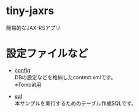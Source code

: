 # tiny-jaxrs
簡易的なJAX-RSアプリ

# 設定ファイルなど
+ [config](config/)  
DBの設定などを格納したcontext.xmlです。  
※Tomcat用

+ [sql](sql/)  
本サンプルを実行するためのテーブル作成SQLです。  
